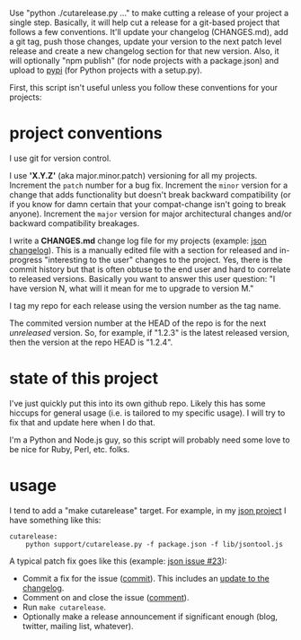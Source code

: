 Use "python ./cutarelease.py ..." to make cutting a release of your project a single
step.  Basically, it will help cut a release for a git-based project that follows
a few conventions. It'll update your changelog (CHANGES.md), add a git
tag, push those changes, update your version to the next patch level release
and create a new changelog section for that new version. Also, it will
optionally "npm publish" (for node projects with a package.json) and upload to
[pypi](http://pypi.python.org/pypi) (for Python projects with a setup.py).

First, this script isn't useful unless you follow these conventions for your
projects:


# project conventions

I use git for version control.

I use **'X.Y.Z'** (aka major.minor.patch) versioning for all my projects. Increment
the `patch` number for a bug fix. Increment the `minor` version for a change
that adds functionality but doesn't break backward compatibility (or if you
know for damn certain that your compat-change isn't going to break anyone).
Increment the `major` version for major architectural changes and/or backward
compatibility breakages.

I write a **CHANGES.md** change log file for my projects (example: [json
changelog](https://github.com/trentm/json/blob/master/CHANGES.md)). This is a
manually edited file with a section for released and in-progress "interesting
to the user" changes to the project. Yes, there is the commit history but that
is often obtuse to the end user and hard to correlate to released versions.
Basically you want to answer this user question: "I have version N, what will
it mean for me to upgrade to version M."

I tag my repo for each release using the version number as the tag name.

The commited version number at the HEAD of the repo is for the next
*unreleased* version. So, for example, if "1.2.3" is the latest released
version, then the version at the repo HEAD is "1.2.4".


# state of this project

I've just quickly put this into its own github repo. Likely this has some
hiccups for general usage (i.e. is tailored to my specific usage). I will try
to fix that and update here when I do that.

I'm a Python and Node.js guy, so this script will probably need some love to be
nice for Ruby, Perl, etc. folks.


# usage

I tend to add a "make cutarelease" target. For example, in my [json
project](https://github.com/trentm/json) I have something like this:

    cutarelease:
        python support/cutarelease.py -f package.json -f lib/jsontool.js

A typical patch fix goes like this (example: [json issue
#23](https://github.com/trentm/json/issues/23)):

- Commit a fix for the issue ([commit](https://github.com/trentm/json/commit/f43c627)).
  This includes an [update to the changelog](https://github.com/trentm/json/commit/f43c627#diff-0).
- Comment on and close the issue ([comment](https://github.com/trentm/json/issues/23#issuecomment-2523558)).
- Run `make cutarelease`.
- Optionally make a release announcement if significant enough (blog, twitter, mailing list, whatever).


